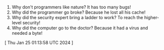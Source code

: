  
1. Why don't programmers like nature? It has too many bugs!
2. Why did the programmer go broke? Because he lost all his cache!
3. Why did the security expert bring a ladder to work? To reach the higher-level security!
4. Why did the computer go to the doctor? Because it had a virus and needed a byte!
 
[ 
Thu Jan 25 01:13:58 UTC 2024
 ]

